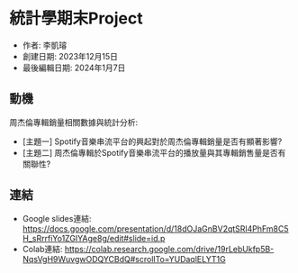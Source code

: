 # 統計學期末Project
- 作者: 李凱璿
- 創建日期: 2023年12月15日
- 最後編輯日期: 2024年1月7日

## 動機
周杰倫專輯銷量相關數據與統計分析:
- [主題一] Spotify音樂串流平台的興起對於周杰倫專輯銷量是否有顯著影響?
- [主題二] 周杰倫專輯於Spotify音樂串流平台的播放量與其專輯銷售量是否有關聯性?

## 連結
- Google slides連結: https://docs.google.com/presentation/d/18dOJaGnBV2qtSRl4PhFm8C5H_sRrrfiYo1ZGIYAge8g/edit#slide=id.p
- Colab連結: https://colab.research.google.com/drive/19rLebUkfp5B-NqsVgH9WuvgwODQYCBdQ#scrollTo=YUDaqlELYT1G
